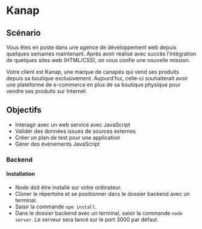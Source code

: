 # Kanap 

## Scénario
Vous êtes en poste dans une agence de développement web depuis quelques semaines maintenant. Après avoir réalisé avec succès l’intégration de quelques sites web (HTML/CSS), on vous confie une nouvelle mission.

Votre client est Kanap, une marque de canapés qui vend ses produits depuis sa boutique exclusivement. Aujourd’hui, celle-ci souhaiterait avoir une plateforme de e-commerce en plus de sa boutique physique pour vendre ses produits sur Internet.

## Objectifs

- Interagir avec un web service avec JavaScript
- Valider des données issues de sources externes
- Créer un plan de test pour une application
- Gérer des événements JavaScript

### Backend
#### Installation
- Node doit être installé sur votre ordinateur.  
- Cloner le répertoire et se positionner dans le dossier backend avec un terminal.
- Saisir la commande ```npm install```. 
- Dans le dossier backend avec un terminal, saisir la commande ```node server```. Le serveur sera lancé sur le port 3000 par défaut.
